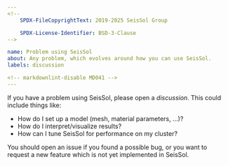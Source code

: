 ```yaml
---
<!--
    SPDX-FileCopyrightText: 2019-2025 SeisSol Group

    SPDX-License-Identifier: BSD-3-Clause
-->

name: Problem using SeisSol
about: Any problem, which evolves around how you can use SeisSol.
labels: discussion

<!-- markdownlint-disable MD041 -->
---
```


If you have a problem using SeisSol,
please open a *discussion*. This could include things like:

* How do I set up a model (mesh, material parameters, ...)?
* How do I interpret/visualize results?
* How can I tune SeisSol for performance on my cluster?

You should open an issue if you found a possible bug, or you want to request
a new feature which is not yet implemented in SeisSol.
